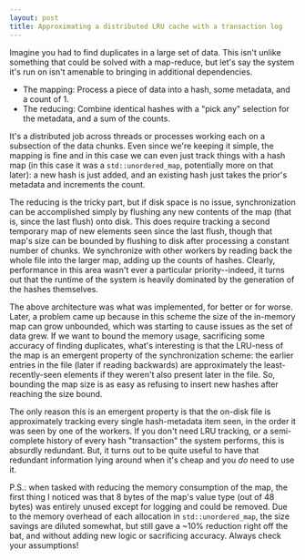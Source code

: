 ```yaml
---
layout: post
title: Approximating a distributed LRU cache with a transaction log
---
```


Imagine you had to find duplicates in a large set of data. This isn't unlike something that could be
solved with a map-reduce, but let's say the system it's run on isn't amenable to bringing in
additional dependencies.

- The mapping: Process a piece of data into a hash, some metadata, and a count of 1.
- The reducing: Combine identical hashes with a "pick any" selection for the metadata, and a sum of
  the counts.

It's a distributed job across threads or processes working each on a subsection of the data chunks.
Even since we're keeping it simple, the mapping is fine and in this case we can even just track
things with a hash map (in this case it was a `std::unordered_map`, potentially more on that later):
a new hash is just added, and an existing hash just takes the prior's metadata and increments the
count.

The reducing is the tricky part, but if disk space is no issue, synchronization can be accomplished
simply by flushing any new contents of the map (that is, since the last flush) onto disk. This does
require tracking a second temporary map of new elements seen since the last flush, though that map's
size can be bounded by flushing to disk after processing a constant number of chunks. We synchronize
with other workers by reading back the whole file into the larger map, adding up the counts of
hashes. Clearly, performance in this area wasn't ever a particular priority--indeed, it turns out
that the runtime of the system is heavily dominated by the generation of the hashes themselves.

The above architecture was what was implemented, for better or for worse. Later, a problem came up
because in this scheme the size of the in-memory map can grow unbounded, which was starting to cause
issues as the set of data grew. If we want to bound the memory usage, sacrificing some accuracy of
finding duplicates, what's interesting is that the LRU-ness of the map is an emergent property of
the synchronization scheme: the earlier entries in the file (later if reading backwards) are
approximately the least-recently-seen elements if they weren't also present later in the file. So,
bounding the map size is as easy as refusing to insert new hashes after reaching the size bound.

The only reason this is an emergent property is that the on-disk file is approximately tracking
every single hash-metadata item seen, in the order it was seen by one of the workers. If you don't
need LRU tracking, or a semi-complete history of every hash "transaction" the system performs, this
is absurdly redundant. But, it turns out to be quite useful to have that redundant information lying
around when it's cheap and you _do_ need to use it.

P.S.: when tasked with reducing the memory consumption of the map, the first thing I noticed was
that 8 bytes of the map's value type (out of 48 bytes) was entirely unused except for logging and
could be removed. Due to the memory overhead of each allocation in `std::unordered_map`, the size
savings are diluted somewhat, but still gave a ~10% reduction right off the bat, and without adding
new logic or sacrificing accuracy. Always check your assumptions!
